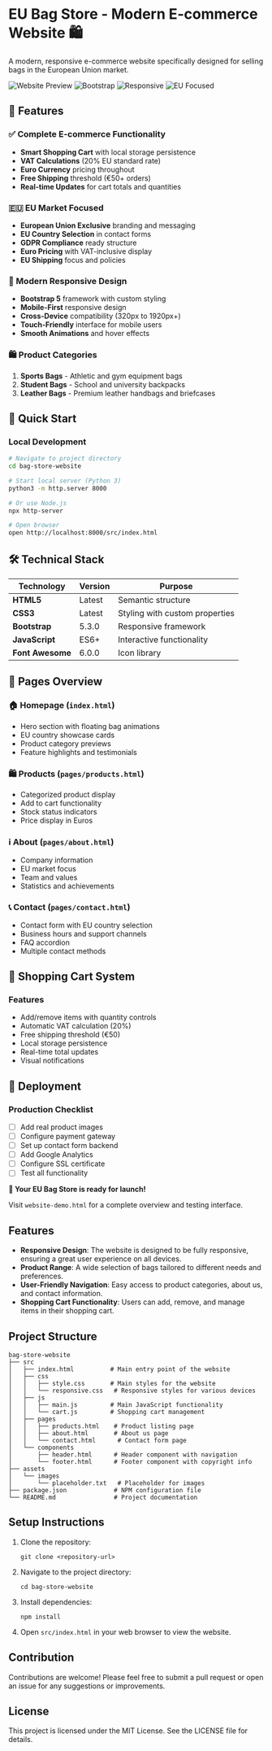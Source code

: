 # EU Bag Store - Modern E-commerce Website 🛍️

A modern, responsive e-commerce website specifically designed for selling bags in the European Union market.

![Website Preview](https://img.shields.io/badge/Status-Ready_for_Production-brightgreen)
![Bootstrap](https://img.shields.io/badge/Bootstrap-5.3.0-purple)
![Responsive](https://img.shields.io/badge/Mobile-Responsive-blue)
![EU Focused](https://img.shields.io/badge/EU-Exclusive-gold)

## 🌟 Features

### ✅ Complete E-commerce Functionality

- **Smart Shopping Cart** with local storage persistence
- **VAT Calculations** (20% EU standard rate)
- **Euro Currency** pricing throughout
- **Free Shipping** threshold (€50+ orders)
- **Real-time Updates** for cart totals and quantities

### 🇪🇺 EU Market Focused

- **European Union Exclusive** branding and messaging
- **EU Country Selection** in contact forms
- **GDPR Compliance** ready structure
- **Euro Pricing** with VAT-inclusive display
- **EU Shipping** focus and policies

### 📱 Modern Responsive Design

- **Bootstrap 5** framework with custom styling
- **Mobile-First** responsive design
- **Cross-Device** compatibility (320px to 1920px+)
- **Touch-Friendly** interface for mobile users
- **Smooth Animations** and hover effects

### 🛍️ Product Categories

1. **Sports Bags** - Athletic and gym equipment bags
2. **Student Bags** - School and university backpacks
3. **Leather Bags** - Premium leather handbags and briefcases

## 🚀 Quick Start

### Local Development

```bash
# Navigate to project directory
cd bag-store-website

# Start local server (Python 3)
python3 -m http.server 8000

# Or use Node.js
npx http-server

# Open browser
open http://localhost:8000/src/index.html
```

## 🛠️ Technical Stack

| Technology       | Version | Purpose                        |
| ---------------- | ------- | ------------------------------ |
| **HTML5**        | Latest  | Semantic structure             |
| **CSS3**         | Latest  | Styling with custom properties |
| **Bootstrap**    | 5.3.0   | Responsive framework           |
| **JavaScript**   | ES6+    | Interactive functionality      |
| **Font Awesome** | 6.0.0   | Icon library                   |

## 📄 Pages Overview

### 🏠 Homepage (`index.html`)

- Hero section with floating bag animations
- EU country showcase cards
- Product category previews
- Feature highlights and testimonials

### 🛍️ Products (`pages/products.html`)

- Categorized product display
- Add to cart functionality
- Stock status indicators
- Price display in Euros

### ℹ️ About (`pages/about.html`)

- Company information
- EU market focus
- Team and values
- Statistics and achievements

### 📞 Contact (`pages/contact.html`)

- Contact form with EU country selection
- Business hours and support channels
- FAQ accordion
- Multiple contact methods

## 🛒 Shopping Cart System

### Features

- Add/remove items with quantity controls
- Automatic VAT calculation (20%)
- Free shipping threshold (€50)
- Local storage persistence
- Real-time total updates
- Visual notifications

## 🚀 Deployment

### Production Checklist

- [ ] Add real product images
- [ ] Configure payment gateway
- [ ] Set up contact form backend
- [ ] Add Google Analytics
- [ ] Configure SSL certificate
- [ ] Test all functionality

**🎉 Your EU Bag Store is ready for launch!**

Visit `website-demo.html` for a complete overview and testing interface.

## Features

- **Responsive Design**: The website is designed to be fully responsive, ensuring a great user experience on all devices.
- **Product Range**: A wide selection of bags tailored to different needs and preferences.
- **User-Friendly Navigation**: Easy access to product categories, about us, and contact information.
- **Shopping Cart Functionality**: Users can add, remove, and manage items in their shopping cart.

## Project Structure

```
bag-store-website
├── src
│   ├── index.html          # Main entry point of the website
│   ├── css
│   │   ├── style.css       # Main styles for the website
│   │   └── responsive.css   # Responsive styles for various devices
│   ├── js
│   │   ├── main.js         # Main JavaScript functionality
│   │   └── cart.js         # Shopping cart management
│   ├── pages
│   │   ├── products.html    # Product listing page
│   │   ├── about.html       # About us page
│   │   └── contact.html      # Contact form page
│   └── components
│       ├── header.html      # Header component with navigation
│       └── footer.html      # Footer component with copyright info
├── assets
│   └── images
│       └── placeholder.txt   # Placeholder for images
├── package.json             # NPM configuration file
└── README.md                # Project documentation
```

## Setup Instructions

1. Clone the repository:
   ```
   git clone <repository-url>
   ```
2. Navigate to the project directory:
   ```
   cd bag-store-website
   ```
3. Install dependencies:
   ```
   npm install
   ```
4. Open `src/index.html` in your web browser to view the website.

## Contribution

Contributions are welcome! Please feel free to submit a pull request or open an issue for any suggestions or improvements.

## License

This project is licensed under the MIT License. See the LICENSE file for details.
